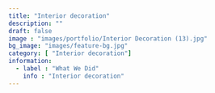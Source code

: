 ```yaml
---
title: "Interior decoration"
description: ""
draft: false
image : "images/portfolio/Interior Decoration (13).jpg"
bg_image: "images/feature-bg.jpg"
category: [ "Interior decoration"]
information:
  - label : "What We Did"
    info : "Interior decoration"
---
```



